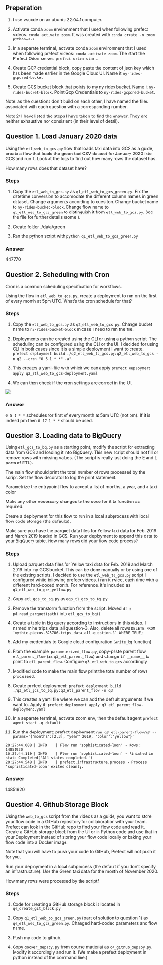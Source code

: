 ## Preperation

1. I use vscode on an ubuntu 22.04.1 computer.

2. Activate conda `zoom` environment that I used when following prefect videos. `conda activate zoom`. It was created with `conda create -n zoom python=3.9`

3. In a separate terminal, activate conda `zoom` environment that I used when following prefect videos: `conda activate zoom`. The start the Prefect Orion server: `prefect orion start`. 

4. Create GCP credential block, copy paste the content of json key which has been made earlier in the Google Cloud UI. Name it `ny-rides-gcpcred-bucket`

5. Create GCS bucket block that points to my ny rides bucket. Name it `ny-rides-bucket-block`. Point Gcp Credentials to `ny-rides-gcpcred-bucket`.

Note: as the questions don't build on each other, I have named the files associated with each question with a corresponding number.

Note 2: I have listed the steps I have taken to find the answer. They are neither exhaustive nor consistent (in their level of detail).

## Question 1. Load January 2020 data

Using the `etl_web_to_gcs.py` flow that loads taxi data into GCS as a guide, create a flow that loads the green taxi CSV dataset for January 2020 into GCS and run it. Look at the logs to find out how many rows the dataset has.

How many rows does that dataset have?

### Steps

1. Copy the `etl_web_to_gcs.py` as `q1_etl_web_to_gcs_green.py`. Fix the datetime conversion to accomodate the different column names in green dataset. Change arguments according to quesiton. Change bucket name to `ny-rides-bucket-block`. Change flow name to `q1_etl_web_to_gcs_green` to distinguish it from `etl_web_to_gcs.py`. See the file for further details (some ).

2. Create folder ./data/green

3. Ran the python script with `python q1_etl_web_to_gcs_green.py` 

### Answer
447770

## Question 2. Scheduling with Cron

Cron is a common scheduling specification for workflows.

Using the flow in `etl_web_to_gcs.py`, create a deployment to run on the first of every month at 5pm UTC. What’s the cron schedule for that?

### Steps

1. Copy the `etl_web_to_gcs.py` as `q2_etl_web_to_gcs.py`. Change bucket name to `ny-rides-bucket-block` in case I need to run the file.

2. Deployments can be created using the CLI or using a python script. The scheduling can be configured using the CLI or the UI. I decided for using CLI in both cases since it is a simple deployment I want to create. `prefect deployment build ./q2_etl_web_to_gcs.py:q2_etl_web_to_gcs -n q2 --cron "0 5 1 * *" -a"`. 

3. This creates a yaml-file with which we can apply `prefect deployment apply q2_etl_web_to_gcs-deployment.yaml`. 

4. We can then check if the cron settings are correct in the UI.

![](image.png)

### Answer

`0 5 1 * *` schedules for first of every month at 5am UTC (not pm). If it is indeed pm then `0 17 1 * *` should be used.

## Question 3. Loading data to BigQuery 

Using `etl_gcs_to_bq.py` as a starting point, modify the script for extracting data from GCS and loading it into BigQuery. This new script should not fill or remove rows with missing values. (The script is really just doing the E and L parts of ETL).

The main flow should print the total number of rows processed by the script. Set the flow decorator to log the print statement.

Parametrize the entrypoint flow to accept a list of months, a year, and a taxi color. 

Make any other necessary changes to the code for it to function as required.

Create a deployment for this flow to run in a local subprocess with local flow code storage (the defaults).

Make sure you have the parquet data files for Yellow taxi data for Feb. 2019 and March 2019 loaded in GCS. Run your deployment to append this data to your BiqQuery table. How many rows did your flow code process?

### Steps

1. Upload parquet data files for Yellow taxi data for Feb. 2019 and March 2019 into my GCS bucket. This can be done manually or by using one of the existing scripts. I decided to use the `etl_web_to_gcs.py` script I configured while following prefect videos. I ran it twice, each time with a different hard-coded month. For reference, it's included as `q3_etl_web_to_gcs_yellow.py`

2. Copy `etl_gcs_to_bq.py` as `eq3_tl_gcs_to_bq.py`

3. Remove the transform function from the script. Moved `df = pd.read_parquet(path)` into `etl_gcs_to_bq()`

4. Create a table in big query according to instructions in this [video](https://www.youtube.com/watch?v=Cx5jt-V5sgE&t=847s). I named mine trips_data_all.question-3. Also, delete all rows ``DELETE FROM `mythic-plexus-375706.trips_data_all.question-3` WHERE TRUE;``

5. Add my credentials to Google cloud configuration (`write_bq` function)

6. From the example, `parameterized_flow.py`, copy-paste parent flow `etl_parent_flow` (as `q3_etl_parent_flow`) and change `if __name__` to point to `etl_parent_flow`. Configure `q3_etl_web_to_gcs` accordingly.

7. Modified code to make the main flow print the total number of rows processed.

8. Create prefect deployment: `prefect deployment build ./q3_etl_gcs_to_bq.py:q3_etl_parent_flow -n q3` 

9. This creates a yaml file where we can add the default arguments if we want to. Apply it: `prefect deployment apply q3_etl_parent_flow-deployment.yaml`


10. In a separate terminal, activate zoom env, then the default agent `prefect agent start -q default`

11. Run the deployment: prefect deployment `run q3_etl-parent-flow/q3 --params='{"months":[2,3], "year":2019, "color":"yellow"}'`

```
20:27:44.088 | INFO    | Flow run 'sophisticated-loon' - Rows: 14851920
20:27:44.119 | INFO    | Flow run 'sophisticated-loon' - Finished in state Completed('All states completed.')
20:27:44.548 | INFO    | prefect.infrastructure.process - Process 'sophisticated-loon' exited cleanly.
```

### Answer 

14851920

## Question 4. Github Storage Block

Using the `web_to_gcs` script from the videos as a guide, you want to store your flow code in a GitHub repository for collaboration with your team. Prefect can look in the GitHub repo to find your flow code and read it. Create a GitHub storage block from the UI or in Python code and use that in your Deployment instead of storing your flow code locally or baking your flow code into a Docker image. 

Note that you will have to push your code to GitHub, Prefect will not push it for you.

Run your deployment in a local subprocess (the default if you don’t specify an infrastructure). Use the Green taxi data for the month of November 2020.

How many rows were processed by the script?

### Steps

1. Code for creating a GitHub storage block is located in `q4_create_git_block.py`

2. Copy `q1_etl_web_to_gcs_green.py` (part of solution to question 1) as `q4_etl_web_to_gcs_green.py`. Changed hard-coded parameters and flow name.

3. Push my code to github.

4. Copy `docker_deploy.py` from course matierial as `q4_github_deploy.py`. Modify it accordingly and run it. (We make a prefect deployment in python instead of the command line.)


